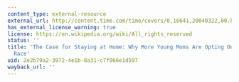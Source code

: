 ```yaml
---
content_type: external-resource
external_url: http://content.time.com/time/covers/0,16641,20040322,00.html
has_external_license_warning: true
license: https://en.wikipedia.org/wiki/All_rights_reserved
status: ''
title: 'The Case for Staying at Home: Why More Young Moms Are Opting Out of the Rat
  Race'
uid: 2e2b79a2-3972-4e1b-8a31-c7f066e1d597
wayback_url: ''
---
```

